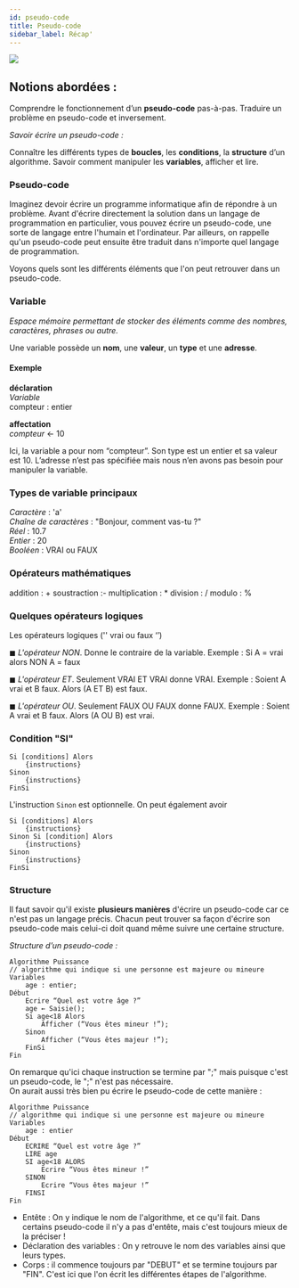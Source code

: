 ```yaml
---
id: pseudo-code
title: Pseudo-code
sidebar_label: Récap'
---
```



![](https://media.giphy.com/media/3o6Yg4GUVgIUg3bf7W/giphy.gif)

## Notions abordées :

Comprendre le fonctionnement d’un **pseudo-code** pas-à-pas.
Traduire un problème en pseudo-code et inversement.

_Savoir écrire un pseudo-code :_

Connaître les différents types de **boucles**, les **conditions**, la **structure** d’un algorithme.
Savoir comment manipuler les **variables**, afficher et lire.

### Pseudo-code

Imaginez devoir écrire un programme informatique afin de répondre à un problème. Avant d'écrire directement la solution dans un langage de programmation en particulier, vous pouvez écrire un pseudo-code, une sorte de langage entre l'humain et l'ordinateur. 
Par ailleurs, on rappelle qu'un pseudo-code peut ensuite être traduit dans n'importe quel langage de programmation.

Voyons quels sont les différents éléments que l'on peut retrouver dans un pseudo-code.



### Variable

_Espace mémoire permettant de stocker des éléments comme des nombres, caractères, phrases ou autre._

Une variable possède un **nom**, une **valeur**, un **type** et une **adresse**.

#### Exemple

**déclaration**  
_Variable_   
compteur : entier

**affectation**  
_compteur_ ← 10 

Ici, la variable a pour nom “compteur”. Son type est un entier et sa valeur est 10. L’adresse n’est pas spécifiée mais nous n’en avons pas besoin pour manipuler la variable.

### Types de variable principaux

_Caractère_ : 'a'  
_Chaîne de caractères_ : "Bonjour, comment vas-tu ?"  
_Réel_ : 10.7  
_Entier_ : 20  
_Booléen_ : VRAI ou FAUX

### Opérateurs mathématiques

addition : +
soustraction :-
multiplication : *
division : /
modulo : %

### Quelques opérateurs logiques

Les opérateurs logiques ('' vrai ou faux ‘’)

◼ _L'opérateur NON_. Donne le contraire de la variable.
Exemple : Si A = vrai alors NON A = faux

◼ _L'opérateur ET_. Seulement VRAI ET VRAI donne VRAI.
Exemple : Soient A vrai et B faux. Alors (A ET B) est faux.

◼ _L'opérateur OU_. Seulement FAUX OU FAUX donne FAUX.
Exemple : Soient A vrai et B faux. Alors (A OU B) est vrai.

### Condition "SI"

	Si [conditions] Alors 
    	{instructions}
	Sinon
    	{instructions}	
	FinSi

L'instruction `Sinon` est optionnelle.
On peut également avoir 

	Si [conditions] Alors 
    	{instructions}
	Sinon Si [condition] Alors 
		{instructions}
	Sinon
    	{instructions}	
	FinSi

### Structure

Il faut savoir qu'il existe **plusieurs manières** d'écrire un pseudo-code car ce n'est pas un langage précis. Chacun peut trouver sa façon d'écrire son pseudo-code mais celui-ci doit quand même suivre une certaine structure.

_Structure d’un pseudo-code :_
	
	Algorithme Puissance
	// algorithme qui indique si une personne est majeure ou mineure
	Variables
	    age : entier;
	Début
		Ecrire “Quel est votre âge ?”
	    age ← Saisie();
	    Si age<18 Alors
	        Afficher (“Vous êtes mineur !”);
	    Sinon
	        Afficher (“Vous êtes majeur !”);
	    FinSi
	Fin

On remarque qu'ici chaque instruction se termine par ";" mais puisque c'est un pseudo-code, le ";" n'est pas nécessaire.  
On aurait aussi très bien pu écrire le pseudo-code de cette manière :

	Algorithme Puissance
	// algorithme qui indique si une personne est majeure ou mineure
	Variables
	    age : entier
	Début
		ECRIRE “Quel est votre âge ?”
	    LIRE age
	    SI age<18 ALORS
	        Ecrire “Vous êtes mineur !”
	    SINON
	        Ecrire “Vous êtes majeur !”
	    FINSI
	Fin


- Entête : On y indique le nom de l'algorithme, et ce qu'il fait. Dans certains pseudo-code il n'y a pas d'entête, mais c'est toujours mieux de la préciser !
- Déclaration des variables : On y retrouve le nom des variables ainsi que leurs types.
- Corps : il commence toujours par "DEBUT" et se termine toujours par "FIN". C'est ici que l'on écrit les différentes étapes de l'algorithme.
